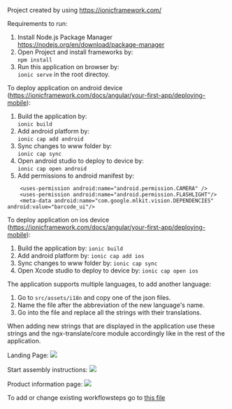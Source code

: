 Project created by using https://ionicframework.com/<br />

Requirements to run:<br />
1. Install Node.js Package Manager https://nodejs.org/en/download/package-manager <br />
2. Open Project and install frameworks by:<br />
```npm install```
3. Run this application on browser by:<br />
```ionic serve```
in the root directoy.<br />

To deploy application on android device (https://ionicframework.com/docs/angular/your-first-app/deploying-mobile):<br />
1. Build the application by:<br />
```ionic build```
2. Add android platform by:<br />
```ionic cap add android```
3. Sync changes to www folder by:<br />
```ionic cap sync```
4. Open android studio to deploy to device by:<br />
```ionic cap open android```
5. Add permissions to android manifest by:<br />
```<uses-permission android:name="android.permission.INTERNET" />
    <uses-permission android:name="android.permission.CAMERA" />
    <uses-permission android:name="android.permission.FLASHLIGHT"/>
    <meta-data android:name="com.google.mlkit.vision.DEPENDENCIES" android:value="barcode_ui"/>
```

To deploy application on ios device (https://ionicframework.com/docs/angular/your-first-app/deploying-mobile):
1. Build the application by:
```ionic build```
2. Add android platform by:
```ionic cap add ios```
3. Sync changes to www folder by: 
```ionic cap sync```
4. Open Xcode studio to deploy to device by:
```ionic cap open ios```

The application supports multiple languages, to add another language:
1. Go to ```src/assets/i18n``` and copy one of the json files.
2. Name the file after the abbreviation of the new language's name.
3. Go into the file and replace all the strings with their translations.

When adding new strings that are displayed in the application use these strings and the
ngx-translate/core module accordingly like in the rest of the application.

Landing Page:
![](./readmepics/landing_page.png)

Start assembly instructions:
![](./readmepics/start_assembly.png)

Product information page: 
![](./readmepics/scanned_product_information.png)

To add or change existing workflowsteps go to [this file](https://github.com/Cedde97/worker_assistance_battery/blob/master/src/app/models/ProductWorkflow.ts)
